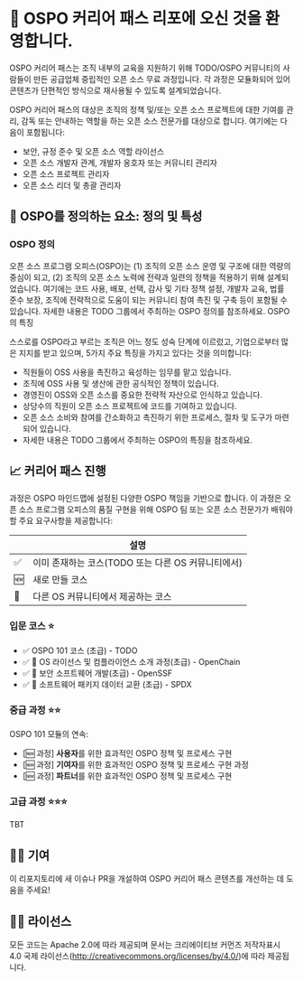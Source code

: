 # 👋 OSPO 커리어 패스 리포에 오신 것을 환영합니다.

OSPO 커리어 패스는 조직 내부의 교육을 지원하기 위해 TODO/OSPO 커뮤니티의 사람들이 만든 공급업체 중립적인 오픈 소스 무료 과정입니다. 각 과정은 모듈화되어 있어 콘텐츠가 단편적인 방식으로 재사용될 수 있도록 설계되었습니다.

OSPO 커리어 패스의 대상은 조직의 정책 및/또는 오픈 소스 프로젝트에 대한 기여를 관리, 감독 또는 안내하는 역할을 하는 오픈 소스 전문가를 대상으로 합니다. 여기에는 다음이 포함됩니다:

- 보안, 규정 준수 및 오픈 소스 역할 라이선스
- 오픈 소스 개발자 관계, 개발자 옹호자 또는 커뮤니티 관리자
- 오픈 소스 프로젝트 관리자
- 오픈 소스 리더 및 총괄 관리자

## 📖 OSPO를 정의하는 요소: 정의 및 특성

### OSPO 정의

오픈 소스 프로그램 오피스(OSPO)는 (1) 조직의 오픈 소스 운영 및 구조에 대한 역량의 중심이 되고, (2) 조직의 오픈 소스 노력에 전략과 일련의 정책을 적용하기 위해 설계되었습니다. 여기에는 코드 사용, 배포, 선택, 감사 및 기타 정책 설정, 개발자 교육, 법률 준수 보장, 조직에 전략적으로 도움이 되는 커뮤니티 참여 촉진 및 구축 등이 포함될 수 있습니다. 자세한 내용은 TODO 그룹에서 주최하는 OSPO 정의를 참조하세요.
OSPO의 특징

스스로를 OSPO라고 부르는 조직은 어느 정도 성숙 단계에 이르렀고, 기업으로부터 많은 지지를 받고 있으며, 5가지 주요 특징을 가지고 있다는 것을 의미합니다:

- 직원들이 OSS 사용을 촉진하고 육성하는 임무를 맡고 있습니다.
- 조직에 OSS 사용 및 생산에 관한 공식적인 정책이 있습니다.
- 경영진이 OSS와 오픈 소스를 중요한 전략적 자산으로 인식하고 있습니다.
- 상당수의 직원이 오픈 소스 프로젝트에 코드를 기여하고 있습니다.
- 오픈 소스 소비와 참여를 간소화하고 촉진하기 위한 프로세스, 절차 및 도구가 마련되어 있습니다.
- 자세한 내용은 TODO 그룹에서 주최하는 OSPO의 특징을 참조하세요.

## 📈 커리어 패스 진행

과정은 OSPO 마인드맵에 설정된 다양한 OSPO 책임을 기반으로 합니다. 이 과정은 오픈 소스 프로그램 오피스의 품질 구현을 위해 OSPO 팀 또는 오픈 소스 전문가가 배워야 할 주요 요구사항을 제공합니다:

|     | 설명                                               |
| --- | -------------------------------------------------- |
| ✅  | 이미 존재하는 코스(TODO 또는 다른 OS 커뮤니티에서) |
| 🆕  | 새로 만들 코스                                     |
| 🤝  | 다른 OS 커뮤니티에서 제공하는 코스                 |

### 입문 코스 ⭐️

- ✅ OSPO 101 코스 (초급) - TODO
- ✅ 🤝 OS 라이선스 및 컴플라이언스 소개 과정(초급) - OpenChain
- ✅ 🤝 보안 소프트웨어 개발(초급) - OpenSSF
- ✅ 🤝 소프트웨어 패키지 데이터 교환 (초급) - SPDX

### 중급 과정 ⭐️⭐️

OSPO 101 모듈의 연속:

- [🆕 과정] **사용자**를 위한 효과적인 OSPO 정책 및 프로세스 구현
- [🆕 과정] **기여자**를 위한 효과적인 OSPO 정책 및 프로세스 구현 과정
- [🆕 과정] **파트너**를 위한 효과적인 OSPO 정책 및 프로세스 구현

### 고급 과정 ⭐️⭐️⭐️

TBT

## 🙋‍♀️ 기여

이 리포지토리에 새 이슈나 PR을 개설하여 OSPO 커리어 패스 콘텐츠를 개선하는 데 도움을 주세요!

## 👩‍⚖️ 라이선스

모든 코드는 Apache 2.0에 따라 제공되며 문서는 크리에이티브 커먼즈 저작자표시 4.0 국제 라이선스(http://creativecommons.org/licenses/by/4.0/)에 따라 제공됩니다.
